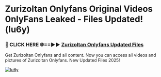 # Zurizoltan Onlyfans Original Videos 0nlyFans Leaked - Files Updated! (lu6y)

<h3>🔴 CLICK HERE 🌐==►► <a href="https://tinyurl.com/ms9xzufz" rel="nofollow">Zurizoltan Onlyfans Updated Files</a></h3>

Get Zurizoltan Onlyfans and all content. Now you can access all videos and pictures of Zurizoltan Onlyfans. New Updated Files 2025!

[![lu6y](https://i.imgur.com/ppqm5kG.gif)](https://tinyurl.com/ms9xzufz)
